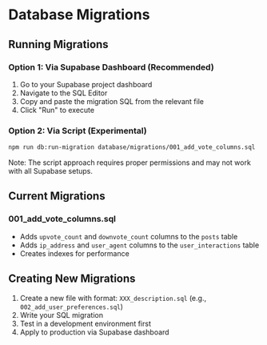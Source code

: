# Database Migrations

## Running Migrations

### Option 1: Via Supabase Dashboard (Recommended)

1. Go to your Supabase project dashboard
2. Navigate to the SQL Editor
3. Copy and paste the migration SQL from the relevant file
4. Click "Run" to execute

### Option 2: Via Script (Experimental)

```bash
npm run db:run-migration database/migrations/001_add_vote_columns.sql
```

Note: The script approach requires proper permissions and may not work with all Supabase setups.

## Current Migrations

### 001_add_vote_columns.sql
- Adds `upvote_count` and `downvote_count` columns to the `posts` table
- Adds `ip_address` and `user_agent` columns to the `user_interactions` table
- Creates indexes for performance

## Creating New Migrations

1. Create a new file with format: `XXX_description.sql` (e.g., `002_add_user_preferences.sql`)
2. Write your SQL migration
3. Test in a development environment first
4. Apply to production via Supabase dashboard